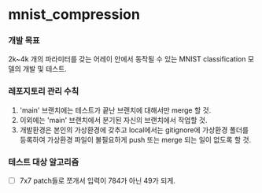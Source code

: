 # mnist_compression
### 개발 목표
2k~4k 개의 파라미터를 갖는 어레이 안에서 동작될 수 있는 MNIST classification 모델의 개발 및 테스트.

### 레포지토리 관리 수칙
1. 'main' 브랜치에는 테스트가 끝난 브랜치에 대해서만 merge 할 것.
2. 이외에는 'main' 브랜치에서 분기된 자신의 브랜치에서 작업할 것.
3. 개발환경은 본인의 가상환경에 갖추고 local에서는 gitignore에 가상환경 폴더를 등록하여 가상환경 파일이 불필요하게 push 또는 merge 되는 일이 없도록 할 것.

### 테스트 대상 알고리즘
- [ ] 7x7 patch들로 쪼개서 입력이 784가 아닌 49가 되게.
